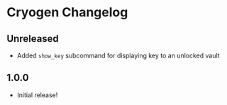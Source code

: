# Cryogen Changelog

## Unreleased

* Added `show_key` subcommand for displaying key to an unlocked vault

## 1.0.0

* Initial release!
